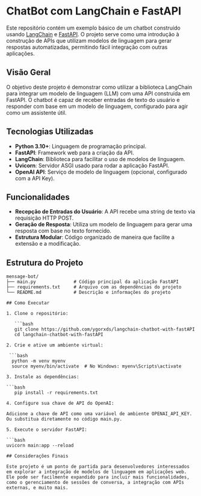 # ChatBot com LangChain e FastAPI

Este repositório contém um exemplo básico de um chatbot construído usando [LangChain](https://langchain.com/) e [FastAPI](https://fastapi.tiangolo.com/). O projeto serve como uma introdução à construção de APIs que utilizam modelos de linguagem para gerar respostas automatizadas, permitindo fácil integração com outras aplicações.

## Visão Geral

O objetivo deste projeto é demonstrar como utilizar a biblioteca LangChain para integrar um modelo de linguagem (LLM) com uma API construída em FastAPI. O chatbot é capaz de receber entradas de texto do usuário e responder com base em um modelo de linguagem, configurado para agir como um assistente útil.

## Tecnologias Utilizadas

- **Python 3.10+**: Linguagem de programação principal.
- **FastAPI**: Framework web para a criação da API.
- **LangChain**: Biblioteca para facilitar o uso de modelos de linguagem.
- **Uvicorn**: Servidor ASGI usado para rodar a aplicação FastAPI.
- **OpenAI API**: Serviço de modelo de linguagem (opcional, configurado com a API Key).

## Funcionalidades

- **Recepção de Entradas do Usuário**: A API recebe uma string de texto via requisição HTTP POST.
- **Geração de Resposta**: Utiliza um modelo de linguagem para gerar uma resposta com base no texto fornecido.
- **Estrutura Modular**: Código organizado de maneira que facilite a extensão e a modificação.

## Estrutura do Projeto

```plaintext
mensage-bot/
├── main.py              # Código principal da aplicação FastAPI
├── requirements.txt     # Arquivo com as dependências do projeto
└── README.md            # Descrição e informações do projeto

## Como Executar

1. Clone o repositório:

   ```bash
   git clone https://github.com/ygorxds/langchain-chatbot-with-fastAPI
   cd langchain-chatbot-with-fastAPI

2. Crie e ative um ambiente virtual:

 ```bash
  python -m venv myenv
  source myenv/bin/activate  # No Windows: myenv\Scripts\activate

3. Instale as dependências:

```bash
   pip install -r requirements.txt

4. Configure sua chave de API do OpenAI:

Adicione a chave de API como uma variável de ambiente OPENAI_API_KEY.
Ou substitua diretamente no código main.py.

5. Execute o servidor FastAPI:

```bash
uvicorn main:app --reload

## Considerações Finais

Este projeto é um ponto de partida para desenvolvedores interessados em explorar a integração de modelos de linguagem em aplicações web. Ele pode ser facilmente expandido para incluir mais funcionalidades, como o gerenciamento de sessões de conversa, a integração com APIs externas, e muito mais.




